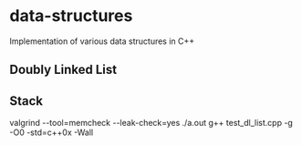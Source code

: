 # data-structures
Implementation of various data structures in C++

## Doubly Linked List

## Stack

valgrind --tool=memcheck --leak-check=yes ./a.out
g++ test_dl_list.cpp -g -O0 -std=c++0x -Wall


